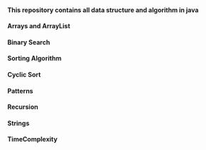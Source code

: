 #### This repository contains all data structure and algorithm in java

#### Arrays and ArrayList
#### Binary Search
#### Sorting Algorithm 
#### Cyclic Sort
#### Patterns
#### Recursion
#### Strings
#### TimeComplexity
